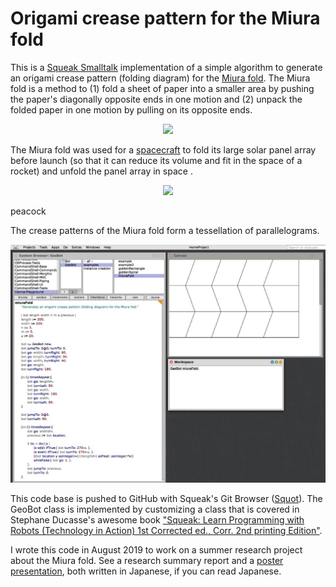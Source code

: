 # Origami crease pattern for the Miura fold

This is a [Squeak Smalltalk](https://squeak.org/) implementation of a simple algorithm to generate an origami crease pattern (folding diagram) for the [Miura fold](https://en.wikipedia.org/wiki/Miura_fold). The Miura fold is a method to (1) fold a sheet of paper into a smaller area by pushing the paper's diagonally opposite ends in one motion and (2) unpack the folded paper in one motion by pulling on its opposite ends. 

<p align="center">
  <img src="https://upload.wikimedia.org/wikipedia/commons/5/55/Miura-ori.gif" width="500" />
</p>

The Miura fold was used for a [spacecraft](https://en.wikipedia.org/wiki/Space_Flyer_Unit) to fold its large solar panel array before launch (so that it can reduce its volume and fit in the space of a rocket) and unfold the panel array in space . 



<p align="center">
  <img src="https://upload.wikimedia.org/wikipedia/commons/3/33/STS072-720-042.jpg" width="500" />
</p>

peacock



The crease patterns of the Miura fold form a tessellation of parallelograms.

<p align="center">
  <img src="images/miura-desktop.jpg" width="800" />
</p>

This code base is pushed to GitHub with Squeak's Git Browser ([Squot](https://github.com/hpi-swa/Squot)). The GeoBot class is implemented by customizing a class that is covered in Stephane Ducasse's awesome book ["Squeak: Learn Programming with Robots (Technology in Action) 1st Corrected ed., Corr. 2nd printing Edition"](https://smile.amazon.com/Squeak-Programming-Robots-Technology-Action/dp/1590594916/).




I wrote this code in August 2019 to work on a summer research project about the Miura fold. See a research summary report and a [poster presentation](images/poster.jpg), both written in Japanese, if you can read Japanese. 
